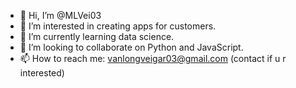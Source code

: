 - 👋 Hi, I’m @MLVei03
- 👀 I’m interested in creating apps for customers.
- 🌱 I’m currently learning data science.
- 💞️ I’m looking to collaborate on Python and JavaScript.
- 📫 How to reach me: vanlongveigar03@gmail.com (contact if u r interested)

<!---
MLVei03/MLVei03 is a ✨ special ✨ repository because its `README.md` (this file) appears on your GitHub profile.
You can click the Preview link to take a look at your changes.
--->
